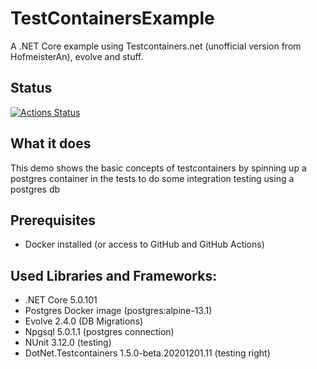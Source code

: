 
# TestContainersExample
 A .NET Core example using Testcontainers.net (unofficial version from HofmeisterAn), evolve and stuff.

## Status
[![Actions Status](https://github.com/pinguwien/{repo}/workflows/{workflow_name}/badge.svg)](https://github.com/{owner}/{repo}/actions)

## What it does
This demo shows the basic concepts of testcontainers by spinning up a postgres container in the tests to do some integration testing using a postgres db 

## Prerequisites
* Docker installed (or access to GitHub and GitHub Actions)

## Used Libraries and Frameworks:
* .NET Core 5.0.101
* Postgres Docker image (postgres:alpine-13.1)
* Evolve 2.4.0 (DB Migrations)
* Npgsql 5.0.1.1 (postgres connection)
* NUnit 3.12.0 (testing)
* DotNet.Testcontainers 1.5.0-beta.20201201.11 (testing right)